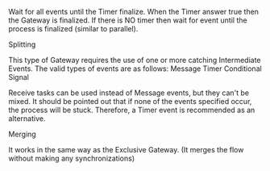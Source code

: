Wait for all events until the Timer finalize. When the Timer answer true then the Gateway is finalized.
If there is NO timer then wait for event until the process is finalized (similar to parallel).

Splitting

This type of Gateway requires the use of one or more catching Intermediate Events. The valid types of events are as follows:
    Message
    Timer
    Conditional
    Signal

Receive tasks can be used instead of Message events, but they can't be mixed. 
It should be pointed out that if none of the events specified occur, the process will be stuck. Therefore, a Timer event is recommended as an alternative.

Merging

It works in the same way as the Exclusive Gateway.
(It merges the flow without making any synchronizations)